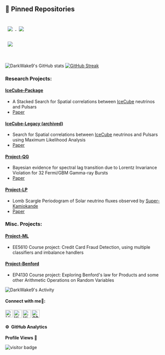 ## 📌 Pinned Repositories
<p>
<br>

<a href="https://github.com/DarkWake9/IceCube-Package">
  <img align="center" style="margin:0.5rem" src="https://github-readme-stats.vercel.app/api/pin/?username=DarkWake9&repo=IceCube-Package&theme=transparent" />
</a>

<be>

<a href="https://github.com/DarkWake9/Project-QG">
  <img align="center" style="margin:0.5rem" src="https://github-readme-stats.vercel.app/api/pin/?username=DarkWake9&repo=Project-QG&theme=transparent" />
</a>

<br>
<br>

<a href="https://github.com/DarkWake9/Project-LP">
  <img align="center" style="margin:0.5rem" src="https://github-readme-stats.vercel.app/api/pin/?username=DarkWake9&repo=Project-LP&theme=transparent" />
</a>

</p>
<br>

<p align="center">
    
![DarkWake9's GitHub stats](https://github-readme-stats.vercel.app/api?username=DarkWake9&show_icons=true&theme=transparent)        [![GitHub Streak](https://github-readme-streak-stats.herokuapp.com?user=DarkWake9&theme=transparent)](https://git.io/streak-stats)

</p>
<!--## My ➡︎ [Github Pages](https://DarkWake9.github.io/My-Github-Pages/)
- [All ➤ Github Project](https://github.com/DarkWake9?tab=repositories)-->


### Research Projects:

#### [IceCube-Package](https://github.com/DarkWake9/IceCube-Package)
- A Stacked Search for Spatial correlations between [IceCube](https://icecube.wisc.edu/) neutrinos and Pulsars
- [Paper](https://arxiv.org/abs/2306.03427)


#### [IceCube-Legacy (archived)](https://github.com/DarkWake9/Project-IceCube-Legacy)
- Search for Spatial correlations between [IceCube](https://icecube.wisc.edu/) neutrinos and Pulsars using Maximum Likelihood Analysis
- [Paper](https://doi.org/10.1088/1475-7516/2022/12/002)

#### [Project-QG](https://github.com/DarkWake9/Project-QG)
- Bayesian evidence for spectral lag transition due to Lorentz Invariance Violation for 32 Fermi/GBM Gamma-ray Bursts
- [Paper](https://doi.org/10.1016/j.jheap.2023.10.001)

#### [Project-LP](https://github.com/DarkWake9/Project-LP)
- Lomb Scargle Periodogram of Solar neutrino fluxes observed by [Super-Kamiokande](https://www-sk.icrr.u-tokyo.ac.jp/en/sk/)
- [Paper](https://arxiv.org/abs/2402.11258)

### Misc. Projects:

#### [Project-ML](https://github.com/DarkWake9/Project-ML)
- EE5610 Course project: Credit Card Fraud Detection, using multiple classifiers and imbalance handlers

#### [Project-Benford](https://github.com/DarkWake9/Project-Benford)
- EP4130 Course project: Exploring Benford's law for Products and some other Arithmetic Operations on Random Variables


![DarkWake9's Activity](https://github-readme-activity-graph.vercel.app/graph?username=DarkWake9&custom_title=Darkwake9's%20%20Activity&bg_color=0D1117&color=7F3FBF&line=7F3FBF&point=7F3FBF&area_color=FFFFFF&title_color=FFFFFF&area=true)


<h4> Connect with me🤝: <h4>
  </hr>
  <a href="https://www.linkedin.com/in/vibhavasu-pasumarti-426017263/">
   <img align="left" alt=" Vibhavasu Pasumarti | Linkedin" width="24px" src="https://www.vectorlogo.zone/logos/linkedin/linkedin-icon.svg" />
  </a>
  <a href="mailto:vibhavasu2018@gmail.com">
    <img align="left" alt="Vibhavasu Pasumarti | Gmail" width="26px" src="https://www.vectorlogo.zone/logos/gmail/gmail-icon.svg" />
  </a>
  <a href="https://github.com/DarkWake9">
    <img align="left" alt="Vibhavasu Pasumarti | Github" width="26px" src="https://www.vectorlogo.zone/logos/github/github-tile.svg" />
  </a>
  <a href="https://orcid.org/0000-0003-4683-808X">
    <img alt="ORCID logo" src="https://info.orcid.org/wp-content/uploads/2019/11/orcid_32x32.png" width="26" height="26" />
  </a>
  <br>

#### ⚙️ &nbsp;GitHub Analytics
<p align="left"><b>Profile Views 🔎 </b></p>
<p align="left"><img src="https://profile-counter.glitch.me/DarkWake9/count.svg" alt="visitor badge"/></p>
